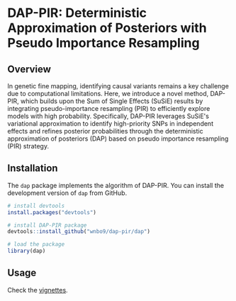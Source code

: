 # DAP-PIR: Deterministic Approximation of Posteriors with Pseudo Importance Resampling

## Overview

In genetic fine mapping, identifying causal variants remains a key challenge due to computational limitations. Here, we introduce a novel method, DAP-PIR, which builds upon the Sum of Single Effects (SuSiE) results by integrating pseudo-importance resampling (PIR) to efficiently explore models with high probability. Specifically, DAP-PIR leverages SuSiE's variational approximation to identify high-priority SNPs in independent effects and refines posterior probabilities through the deterministic approximation of posteriors (DAP) based on pseudo importance resampling (PIR) strategy.

## Installation

The `dap` package implements the algorithm of DAP-PIR. You can install the development version of `dap` from GitHub.

``` r
# install devtools
install.packages("devtools")

# install DAP-PIR package
devtools::install_github("wnbo9/dap-pir/dap")

# load the package
library(dap)
```

## Usage

Check the [vignettes](https://github.com/wnbo9/dap-pir/tree/main/dap/vignettes/).